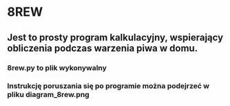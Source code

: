 # 8REW

## Jest to prosty program kalkulacyjny, wspierający obliczenia podczas warzenia piwa w domu.
### 8rew.py to plik wykonywalny
### Instrukcję poruszania się po programie można podejrzeć w pliku diagram_8rew.png
